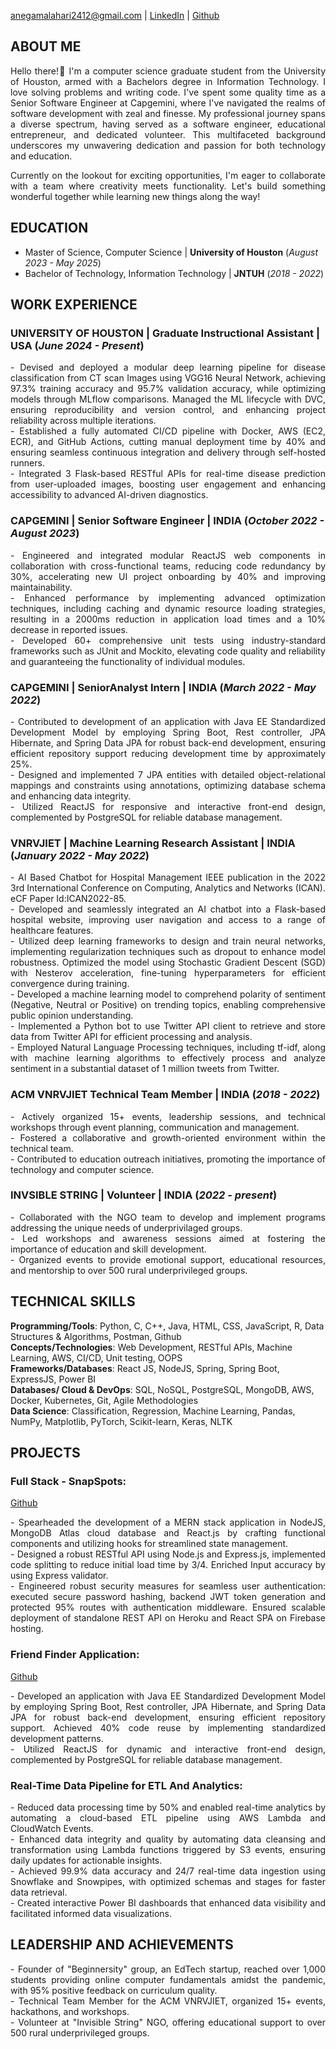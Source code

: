 anegamalahari2412@gmail.com | [LinkedIn](https://www.linkedin.com/in/lahari-anegama-a9a583192/) | [Github](https://github.com/laharianegama)

## ABOUT ME
<p style='text-align: justify;'> Hello there!👋 I'm a computer science graduate student from the University of Houston, armed with a Bachelors degree in Information Technology. I love solving problems and writing code. I've spent some quality time as a Senior Software Engineer at Capgemini, where I've navigated the realms of software development with zeal and finesse.  My professional journey spans a diverse spectrum, having served as a software engineer, educational entrepreneur, and dedicated volunteer. This multifaceted background underscores my unwavering dedication and passion for both technology and education.</p>

<p style='text-align: justify;'> Currently on the lookout for exciting opportunities, I'm eager to collaborate with a team where creativity meets functionality. Let's build something wonderful together while learning new things along the way! </p>


## EDUCATION
 - Master of Science, Computer Science  | **University of Houston** (_August 2023 - May 2025_)			       		
 - Bachelor of Technology, Information Technology	| **JNTUH** (_2018 - 2022_)

## WORK EXPERIENCE
### UNIVERSITY OF HOUSTON | Graduate Instructional Assistant | USA (_June 2024 - Present_)
<p align="justify">
 - Devised and deployed a modular deep learning pipeline for disease classification from CT scan Images using VGG16
Neural Network, achieving 97.3% training accuracy and 95.7% validation accuracy, while optimizing models through
MLflow comparisons. Managed the ML lifecycle with DVC, ensuring reproducibility and version control, and
enhancing project reliability across multiple iterations.<br>
 - Established a fully automated CI/CD pipeline with Docker, AWS (EC2, ECR), and GitHub Actions, cutting manual
deployment time by 40% and ensuring seamless continuous integration and delivery through self-hosted runners.<br>
 - Integrated 3 Flask-based RESTful APIs for real-time disease prediction from user-uploaded images, boosting user
engagement and enhancing accessibility to advanced AI-driven diagnostics.<br>
</p>

### CAPGEMINI | Senior Software Engineer | INDIA (_October 2022 - August 2023_)
<p align="justify">
 - Engineered and integrated modular ReactJS web components in collaboration with cross-functional teams, reducing
code redundancy by 30%, accelerating new UI project onboarding by 40% and improving maintainability.<br>
 - Enhanced performance by implementing advanced optimization techniques, including caching and dynamic resource
loading strategies, resulting in a 2000ms reduction in application load times and a 10% decrease in reported issues.<br>
 - Developed 60+ comprehensive unit tests using industry-standard frameworks such as JUnit and Mockito, elevating
code quality and reliability and guaranteeing the functionality of individual modules.<br>
</p>

### CAPGEMINI | SeniorAnalyst Intern | INDIA (_March 2022 - May 2022_)
<p align="justify">
- Contributed to development of an application with Java EE Standardized Development Model by employing Spring
Boot, Rest controller, JPA Hibernate, and Spring Data JPA for robust back-end development, ensuring efficient
repository support reducing development time by approximately 25%.<br>
- Designed and implemented 7 JPA entities with detailed object-relational mappings and constraints using
annotations, optimizing database schema and enhancing data integrity.<br>
- Utilized ReactJS for responsive and interactive front-end design, complemented by PostgreSQL for reliable
database management.<br>
</p>

### VNRVJIET | Machine Learning Research Assistant | INDIA (_January 2022 - May 2022_)
<p align="justify">
- AI Based Chatbot for Hospital Management IEEE publication in the 2022 3rd International Conference on Computing, Analytics and Networks (ICAN). eCF Paper Id:ICAN2022-85.<br>
- Developed and seamlessly integrated an AI chatbot into a Flask-based hospital website, improving user navigation and access to a range of healthcare features.<br>
- Utilized deep learning frameworks to design and train neural networks, implementing regularization techniques such as dropout to enhance model robustness. Optimized the model using Stochastic Gradient Descent (SGD) with Nesterov acceleration, fine-tuning hyperparameters for efficient convergence during training.<br>
- Developed a machine learning model to comprehend polarity of sentiment (Negative, Neutral or Positive)  on trending topics, enabling comprehensive public opinion understanding.<br>
- Implemented a Python bot to use Twitter API client to retrieve and store data from Twitter API for efficient processing and analysis.<br>
- Employed Natural Language Processing techniques, including tf-idf, along with machine learning algorithms to effectively process and analyze sentiment in a substantial dataset of 1 million tweets from Twitter.<br>
</p>

### ACM VNRVJIET Technical Team Member | INDIA (_2018 - 2022_)
<p align="justify">
 - Actively organized 15+ events, leadership sessions, and technical workshops through event planning, communication and management.<br>
 - Fostered a collaborative and growth-oriented environment within the technical team.<br>
 - Contributed to education outreach initiatives, promoting the importance of technology and computer science.<br>
</p>

### INVSIBLE STRING | Volunteer | INDIA (_2022 - present_)
<p align="justify">
- Collaborated with the NGO team to develop and implement programs addressing the unique needs of underprivilaged groups.<br>
- Led workshops and awareness sessions aimed at fostering the importance of education and skill development.<br>
- Organized events to provide emotional support, educational resources, and mentorship to over 500 rural underprivileged groups.<br>
</p>

## TECHNICAL SKILLS
**Programming/Tools**:  Python, C, C++, Java, HTML, CSS, JavaScript, R, Data Structures & Algorithms, Postman, Github <br>
**Concepts/Technologies**: Web Development, RESTful APIs, Machine Learning, AWS, CI/CD, Unit testing, OOPS <br>
**Frameworks/Databases**:  React JS, NodeJS, Spring, Spring Boot, ExpressJS, Power BI <br>
**Databases/ Cloud & DevOps**: SQL, NoSQL, PostgreSQL, MongoDB, AWS, Docker, Kubernetes, Git, Agile Methodologies<br>
**Data Science**: Classification, Regression, Machine Learning, Pandas, NumPy, Matplotlib, PyTorch, Scikit-learn, Keras, NLTK<br>

## PROJECTS
### Full Stack - SnapSpots:
[Github](https://github.com/laharianegama/MERNAPPLICATION)
<p align="justify">
- Spearheaded the development of a MERN stack application in NodeJS, MongoDB Atlas cloud database and React.js by crafting functional components and utilizing hooks for streamlined state management.<br>
- Designed a robust RESTful API using Node.js and Express.js, implemented code splitting to reduce initial load time by 3/4. Enriched Input accuracy by using Express validator.<br>
-	Engineered robust security measures for seamless user authentication: executed secure password hashing, backend JWT token generation and protected 95% routes with authentication middleware. Ensured scalable deployment of standalone REST API on Heroku and React SPA on Firebase hosting.<br>
</p>

### Friend Finder Application:
[Github](https://github.com/laharianegama/friendfinder)
<p align="justify">
- Developed an application with Java EE Standardized Development Model by employing Spring Boot, Rest controller, JPA Hibernate, and Spring Data JPA for robust back-end development, ensuring efficient repository support. Achieved 40% code reuse by implementing standardized development patterns.<br>
- Utilized ReactJS for dynamic and interactive front-end design, complemented by PostgreSQL for reliable database management.<br>
</p>

### Real-Time Data Pipeline for ETL And Analytics:
<p align="justify">
- Reduced data processing time by 50% and enabled real-time analytics by automating a cloud-based ETL pipeline using
AWS Lambda and CloudWatch Events.<br>
- Enhanced data integrity and quality by automating data cleansing and transformation using Lambda functions
triggered by S3 events, ensuring daily updates for actionable insights.<br>
- Achieved 99.9% data accuracy and 24/7 real-time data ingestion using Snowflake and Snowpipes, with optimized
schemas and stages for faster data retrieval.<br>
- Created interactive Power BI dashboards that enhanced data visibility and facilitated informed data visualizations.<br>
</p>

## LEADERSHIP AND ACHIEVEMENTS 
<p align="justify">
- Founder of "Beginnersity" group, an EdTech startup, reached over 1,000 students providing online computer fundamentals amidst the pandemic, with 95% positive feedback on curriculum quality.<br>
- Technical Team Member for the ACM VNRVJIET, organized 15+ events, hackathons, and workshops.<br>
- Volunteer at "Invisible String" NGO, offering educational support to over 500 rural underprivileged groups. <br>
</p>






